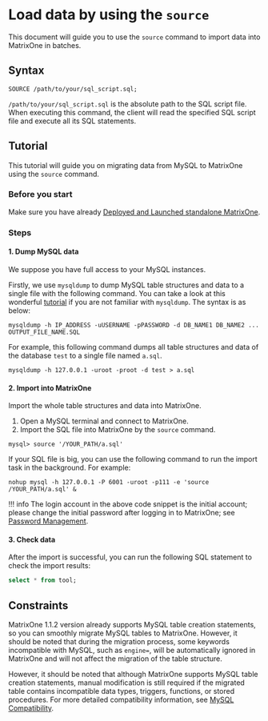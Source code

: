 # Load data by using the `source`

This document will guide you to use the `source` command to import data into MatrixOne in batches.

## Syntax

```
SOURCE /path/to/your/sql_script.sql;
```

`/path/to/your/sql_script.sql` is the absolute path to the SQL script file. When executing this command, the client will read the specified SQL script file and execute all its SQL statements.

## Tutorial

This tutorial will guide you on migrating data from MySQL to MatrixOne using the `source` command.

### Before you start

Make sure you have already [Deployed and Launched standalone MatrixOne](../../../Get-Started/install-standalone-matrixone.md).

### Steps

#### 1. Dump MySQL data

We suppose you have full access to your MySQL instances.

Firstly, we use `mysqldump` to dump MySQL table structures and data to a single file with the following command. You can take a look at this wonderful [tutorial](https://simplebackups.com/blog/the-complete-mysqldump-guide-with-examples/) if you are not familiar with `mysqldump`. The syntax is as below:

```
mysqldump -h IP_ADDRESS -uUSERNAME -pPASSWORD -d DB_NAME1 DB_NAME2 ... OUTPUT_FILE_NAME.SQL
```

For example, this following command dumps all table structures and data of the database `test` to a single file named `a.sql`.

```
mysqldump -h 127.0.0.1 -uroot -proot -d test > a.sql
```

#### 2. Import into MatrixOne

Import the whole table structures and data into MatrixOne.

1. Open a MySQL terminal and connect to MatrixOne.
2. Import the SQL file into MatrixOne by the `source` command.

```
mysql> source '/YOUR_PATH/a.sql'
```

If your SQL file is big, you can use the following command to run the import task in the background. For example:

```
nohup mysql -h 127.0.0.1 -P 6001 -uroot -p111 -e 'source /YOUR_PATH/a.sql' &
```

!!! info
    The login account in the above code snippet is the initial account; please change the initial password after logging in to MatrixOne; see [Password Management](../../../Security/password-mgmt.md).

#### 3. Check data

After the import is successful, you can run the following SQL statement to check the import results:

```sql
select * from tool;
```

## Constraints

MatrixOne 1.1.2 version already supports MySQL table creation statements, so you can smoothly migrate MySQL tables to MatrixOne. However, it should be noted that during the migration process, some keywords incompatible with MySQL, such as `engine=`, will be automatically ignored in MatrixOne and will not affect the migration of the table structure.

However, it should be noted that although MatrixOne supports MySQL table creation statements, manual modification is still required if the migrated table contains incompatible data types, triggers, functions, or stored procedures. For more detailed compatibility information, see [MySQL Compatibility](../../../Overview/feature/mysql-compatibility.md).
